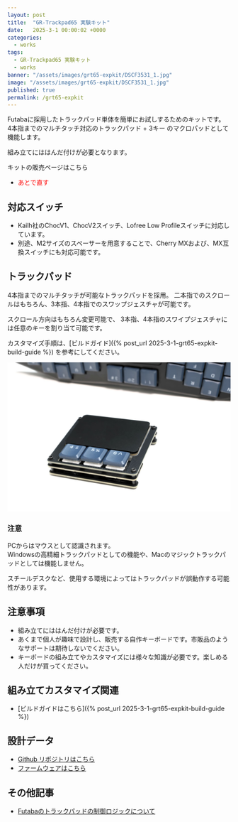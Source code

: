 ```yaml
---
layout: post
title:  "GR-Trackpad65 実験キット"
date:   2025-3-1 00:00:02 +0000
categories: 
  - works
tags:
  - GR-Trackpad65 実験キット
  - works
banner: "/assets/images/grt65-expkit/DSCF3531_1.jpg"
image: "/assets/images/grt65-expkit/DSCF3531_1.jpg"
published: true
permalink: /grt65-expkit
---
```



Futabaに採用したトラックパッド単体を簡単にお試しするためのキットです。  
4本指までのマルチタッチ対応のトラックパッド + 3キー のマクロパッドとして機能します。

組み立てにははんだ付けが必要となります。

キットの販売ページはこちら

- <font color=red>あとで直す</font>

## 対応スイッチ

- Kailh社のChocV1、ChocV2スイッチ、Lofree Low Profileスイッチに対応しています。
- 別途、M2サイズのスペーサーを用意することで、Cherry MXおよび、MX互換スイッチにも対応可能です。

## トラックパッド

4本指までのマルチタッチが可能なトラックパッドを採用。
二本指でのスクロールはもちろん、3本指、4本指でのスワップジェスチャが可能です。

スクロール方向はもちろん変更可能で、
3本指、4本指のスワイプジェスチャには任意のキーを割り当て可能です。

カスタマイズ手順は、[ビルドガイド]({% post_url 2025-3-1-grt65-expkit-build-guide %}) を参考にしてください。

![トラックパッド](/assets/images/grt65-expkit/DSCF3531_1.jpg)

### 注意

PCからはマウスとして認識されます。  
Windowsの高精細トラックパッドとしての機能や、Macのマジックトラックパッドとしては機能しません。

スチールデスクなど、使用する環境によってはトラックパッドが誤動作する可能性があります。

## 注意事項

- 組み立てにははんだ付けが必要です。
- あくまで個人が趣味で設計し、販売する自作キーボードです。市販品のようなサポートは期待しないでください。
- キーボードの組み立てやカスタマイズには様々な知識が必要です。楽しめる人だけが買ってください。

## 組み立てカスタマイズ関連

- [ビルドガイドはこちら]({% post_url 2025-3-1-grt65-expkit-build-guide %}) 

## 設計データ

- [Github リポジトリはこちら](https://github.com/geek-rabb1t/grt65-expkit)
- [ファームウェアはこちら](https://github.com/geek-rabb1t/vial-qmk/tree/grt65_exp_kit/keyboards/geek_rabb1t/grt65_exp_kit)

## その他記事
- [Futabaのトラックパッドの制御ロジックについて](https://zenn.dev/geek_rabb1t/articles/a1940cf93c1766)
